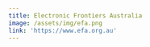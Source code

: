 ```yaml
---
title: Electronic Frontiers Australia
image: /assets/img/efa.png
link: 'https://www.efa.org.au'
---
```


